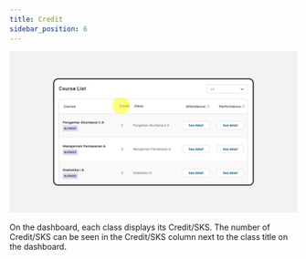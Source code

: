 ```yaml
---
title: Credit
sidebar_position: 6
---
```

![](/img/degree-lecture-credit.jpg)

On the dashboard, each class displays its Credit/SKS. The number of Credit/SKS can be seen in the Credit/SKS column next to the class title on the dashboard.
